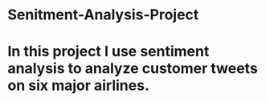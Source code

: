 # Senitment-Analysis-Project
# In this project I use sentiment analysis to analyze customer tweets on six major airlines.
